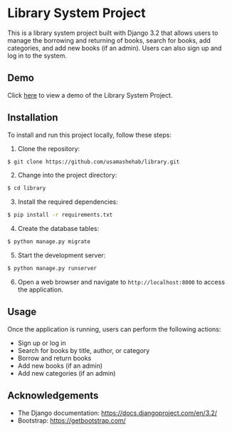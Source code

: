 # Library System Project

This is a library system project built with Django 3.2 that allows users to manage the borrowing and returning of books, search for books, add categories, and add new books (if an admin). Users can also sign up and log in to the system.

## Demo

Click [here](https://www.youtube.com/watch?v=0-GT9c9_h8Y) to view a demo of the Library System Project.

## Installation

To install and run this project locally, follow these steps:

1. Clone the repository:

```bash
$ git clone https://github.com/usamashehab/library.git
```


2. Change into the project directory:
```bash
$ cd library
```


3. Install the required dependencies:
```bash
$ pip install -r requirements.txt
```


4. Create the database tables:
```bash
$ python manage.py migrate
```



5. Start the development server:
```bash
$ python manage.py runserver
```

6. Open a web browser and navigate to `http://localhost:8000` to access the application.

## Usage

Once the application is running, users can perform the following actions:

- Sign up or log in
- Search for books by title, author, or category
- Borrow and return books
- Add new books (if an admin)
- Add new categories (if an admin)


## Acknowledgements

- The Django documentation: https://docs.djangoproject.com/en/3.2/
- Bootstrap: https://getbootstrap.com/




